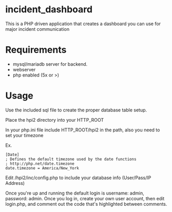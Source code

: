 # incident_dashboard
This is a PHP driven application that creates a dashboard you can use for major incident communication

# Requirements
- mysql/mariadb server for backend.
- webserver
- php enabled (5x or >)

# Usage

Use the included sql file to create the proper database table setup.

Place the hpi2 directory into your HTTP_ROOT

In your php.ini file include HTTP_ROOT/hpi2 in the path, also you need to set your timezone 

Ex.
```
[Date]
; Defines the default timezone used by the date functions
; http://php.net/date.timezone
date.timezone = America/New_York
```
Edit /hpi2/inc/config.php to include your database info (User/Pass/IP Address)

Once you're up and running the default login is username: admin, password: admin. Once you log in, create your own user account, then edit login.php, and comment out the code that's highlighted between comments. 
